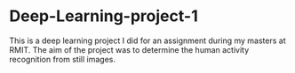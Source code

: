 # Deep-Learning-project-1

This is a deep learning project I did for an assignment during my masters at RMIT. The aim of the project was to determine the human activity recognition from still images.
